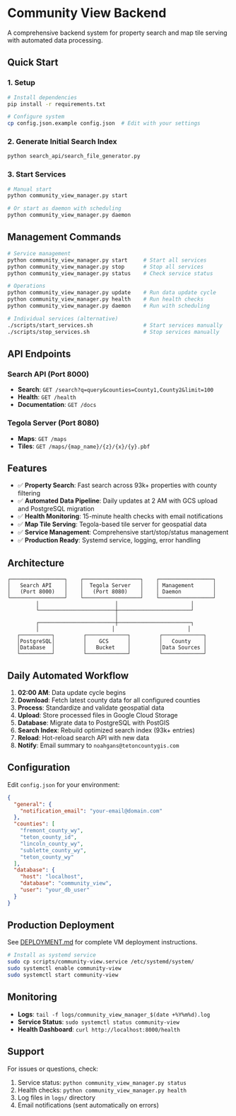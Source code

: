 # Community View Backend

A comprehensive backend system for property search and map tile serving with automated data processing.

## Quick Start

### 1. Setup
```bash
# Install dependencies
pip install -r requirements.txt

# Configure system
cp config.json.example config.json  # Edit with your settings
```

### 2. Generate Initial Search Index
```bash
python search_api/search_file_generator.py
```

### 3. Start Services
```bash
# Manual start
python community_view_manager.py start

# Or start as daemon with scheduling
python community_view_manager.py daemon
```

## Management Commands

```bash
# Service management
python community_view_manager.py start     # Start all services
python community_view_manager.py stop      # Stop all services
python community_view_manager.py status    # Check service status

# Operations
python community_view_manager.py update    # Run data update cycle
python community_view_manager.py health    # Run health checks
python community_view_manager.py daemon    # Run with scheduling

# Individual services (alternative)
./scripts/start_services.sh                # Start services manually
./scripts/stop_services.sh                 # Stop services manually
```

## API Endpoints

### Search API (Port 8000)
- **Search**: `GET /search?q=query&counties=County1,County2&limit=100`
- **Health**: `GET /health`
- **Documentation**: `GET /docs`

### Tegola Server (Port 8080)
- **Maps**: `GET /maps`
- **Tiles**: `GET /maps/{map_name}/{z}/{x}/{y}.pbf`

## Features

- ✅ **Property Search**: Fast search across 93k+ properties with county filtering
- ✅ **Automated Data Pipeline**: Daily updates at 2 AM with GCS upload and PostgreSQL migration
- ✅ **Health Monitoring**: 15-minute health checks with email notifications
- ✅ **Map Tile Serving**: Tegola-based tile server for geospatial data
- ✅ **Service Management**: Comprehensive start/stop/status management
- ✅ **Production Ready**: Systemd service, logging, error handling

## Architecture

```
┌─────────────────┐    ┌──────────────────┐    ┌─────────────────┐
│   Search API    │    │  Tegola Server   │    │ Management      │
│   (Port 8000)   │    │   (Port 8080)    │    │ Daemon          │
└─────────────────┘    └──────────────────┘    └─────────────────┘
         │                        │                       │
         └────────────────────────┼───────────────────────┘
                                  │
         ┌────────────────────────┼───────────────────────┐
         │                       │                       │
   ┌──────────┐         ┌─────────────┐         ┌─────────────┐
   │PostgreSQL│         │    GCS      │         │   County    │
   │Database  │         │   Bucket    │         │Data Sources │
   └──────────┘         └─────────────┘         └─────────────┘
```

## Daily Automated Workflow

1. **02:00 AM**: Data update cycle begins
2. **Download**: Fetch latest county data for all configured counties
3. **Process**: Standardize and validate geospatial data
4. **Upload**: Store processed files in Google Cloud Storage
5. **Database**: Migrate data to PostgreSQL with PostGIS
6. **Search Index**: Rebuild optimized search index (93k+ entries)
7. **Reload**: Hot-reload search API with new data
8. **Notify**: Email summary to `noahgans@tetoncountygis.com`

## Configuration

Edit `config.json` for your environment:

```json
{
  "general": {
    "notification_email": "your-email@domain.com"
  },
  "counties": [
    "fremont_county_wy",
    "teton_county_id", 
    "lincoln_county_wy",
    "sublette_county_wy",
    "teton_county_wy"
  ],
  "database": {
    "host": "localhost",
    "database": "community_view",
    "user": "your_db_user"
  }
}
```

## Production Deployment

See [DEPLOYMENT.md](DEPLOYMENT.md) for complete VM deployment instructions.

```bash
# Install as systemd service
sudo cp scripts/community-view.service /etc/systemd/system/
sudo systemctl enable community-view
sudo systemctl start community-view
```

## Monitoring

- **Logs**: `tail -f logs/community_view_manager_$(date +%Y%m%d).log`
- **Service Status**: `sudo systemctl status community-view`
- **Health Dashboard**: `curl http://localhost:8000/health`

## Support

For issues or questions, check:
1. Service status: `python community_view_manager.py status`
2. Health checks: `python community_view_manager.py health`
3. Log files in `logs/` directory
4. Email notifications (sent automatically on errors) 